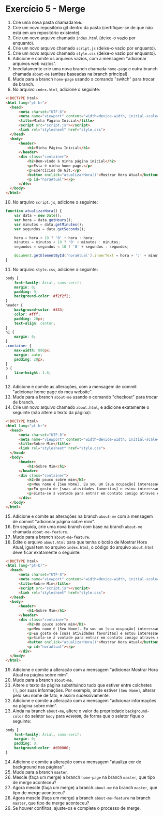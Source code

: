 # Exercício 5 - Merge

1. Crie uma nova pasta chamada `Web`.
2. Crie um novo repositório git dentro da pasta (certifique-se de que não está em um repositório existente).
3. Crie um novo arquivo chamado `index.html` (deixe-o vazio por enquanto).
4. Crie um novo arquivo chamado `script.js` (deixe-o vazio por enquanto).
5. Crie um novo arquivo chamado `style.css` (deixe-o vazio por enquanto).
6. Adicione e comite os arquivos vazios, com a mensagem "adicionar arquivos web vazios".
7. Imediatamente crie uma nova branch chamada `home-page` e outra branch chamada `about-me` (ambas baseadas na branch principal).
8. Mude para a branch `home-page` usando o comando "switch" para trocar de branch.
9. No arquivo `index.html`, adicione o seguinte:

```html
<!DOCTYPE html>
<html lang="pt-br">
  <head>
      <meta charset="UTF-8">
      <meta name="viewport" content="width=device-width, initial-scale=1.0">
      <title>Minha Página Inicial</title>
      <script src="script.js"></script>
      <link rel="stylesheet" href="style.css">
  </head>
  <body>
      <header>
          <h1>Minha Página Inicial</h1>
      </header>
      <div class="container">
          <h2>Bem-vindo à minha página inicial</h2>
          <p>Esta é minha home page.</p>
          <p>Exercícios de Git.</p>
          <button onclick="atualizarHora()">Mostrar Hora Atual</button>
          <p id="horaAtual"></p>
      </div>
  </body>
</html>

```

10. No arquivo `script.js`, adicione o seguinte:

```javascript
function atualizarHora() {
    var data = new Date();
    var hora = data.getHours();
    var minutos = data.getMinutes();
    var segundos = data.getSeconds();

    hora = hora < 10 ? '0' + hora : hora;
    minutos = minutos < 10 ? '0' + minutos : minutos;
    segundos = segundos < 10 ? '0' + segundos : segundos;

    document.getElementById('horaAtual').innerText = hora + ':' + minutos + ':' + segundos;
}

```

11. No arquivo `style.css`, adicione o seguinte:

```css
body {
    font-family: Arial, sans-serif;
    margin: 0;
    padding: 0;
    background-color: #f2f2f2;
}
header {
    background-color: #333;
    color: #fff;
    padding: 20px;
    text-align: center;
}
h1 {
    margin: 0;
}
.container {
    max-width: 800px;
    margin: auto;
    padding: 20px;
}
p {
    line-height: 1.6;
}

```

12. Adicione e comite as alterações, com a mensagem de commit "adicionar home page do meu website".
13. Mude para a branch `about-me` usando o comando "checkout" para trocar de branch.
14. Crie um novo arquivo chamado `about.html`, e adicione exatamente o seguinte (não altere o texto da página):

```html
<!DOCTYPE html>
<html lang="pt-br">
  <head>
      <meta charset="UTF-8">
      <meta name="viewport" content="width=device-width, initial-scale=1.0">
      <title>Sobre Mim</title>
      <link rel="stylesheet" href="style.css">
  </head>
  <body>
      <header>
          <h1>Sobre Mim</h1>
      </header>
      <div class="container">
          <h2>Um pouco sobre mim</h2>
          <p>Meu nome é [Seu Nome]. Eu sou um [sua ocupação] interessado em [seus interesses].</p>
          <p>Eu gosto de [suas atividades favoritas] e estou interessado em aprender mais sobre [áreas de interesse].</p>
          <p>Sinta-se à vontade para entrar em contato comigo através do meu e-mail: [seu e-mail].</p>
      </div>
  </body>
</html>

```

15. Adicione e comite as alterações na branch `about-me` com a mensagem de commit "adicionar página sobre mim".
16. Em seguida, crie uma nova branch com base na branch `about-me` chamada `about-me-feature`.
17. Mude para a branch `about-me-feature`.
18. Edite o arquivo `about.html` para que tenha o botão de Mostrar Hora Atual, igual tem no arquivo `index.html`, o código do arquivo `about.html` deve ficar exatamente o seguinte:

```html
<!DOCTYPE html>
<html lang="pt-br">
  <head>
      <meta charset="UTF-8">
      <meta name="viewport" content="width=device-width, initial-scale=1.0">
      <title>Sobre Mim</title>
      <script src="script.js"></script>
      <link rel="stylesheet" href="style.css">
  </head>
  <body>
      <header>
          <h1>Sobre Mim</h1>
      </header>
      <div class="container">
          <h2>Um pouco sobre mim</h2>
          <p>Meu nome é [Seu Nome]. Eu sou um [sua ocupação] interessado em [seus interesses].</p>
          <p>Eu gosto de [suas atividades favoritas] e estou interessado em aprender mais sobre [áreas de interesse].</p>
          <p>Sinta-se à vontade para entrar em contato comigo através do meu e-mail: [seu e-mail].</p>
          <button onclick="atualizarHora()">Mostrar Hora Atual</button>
          <p id="horaAtual"></p>
      </div>
  </body>
</html>

```

19. Adicione e comite a alteração com a mensagem "adicionar Mostrar Hora Atual na página sobre mim".
20. Mude para a branch `about-me`.
21. Altere o texto da página substituindo tudo que estiver entre colchetes `[]`, por suas informações. Por exemplo, onde estiver `[Seu Nome]`, alterar pelo seu nome de fato, e assim sucessivamente.
22. Adicione e comite a alteração com a mensagem "adicionar informações na página sobre mim".
23. Ainda na branch `about-me`, altere o valor da propriedade `background-color` do seletor `body` para `#d90000`, de forma que o seletor fique o seguinte:

```css
body {
    font-family: Arial, sans-serif;
    margin: 0;
    padding: 0;
    background-color: #d90000;
}

```
24. Adicione e comite a alteração com a mensagem "atualiza cor de background nas páginas".
25. Mude para a branch `master`.
26. Mescle (faça um merge) a branch `home-page` na branch `master`, que tipo de merge aconteceu?
27. Agora mescle (faça um merge) a branch `about-me` na branch `master`, que tipo de merge aconteceu?
28. Agora mescle (faça um merge) a branch `about-me-feature` na branch `master`, que tipo de merge aconteceu?
29. Se houver conflitos, ajuste-os e complete o processo de merge.
